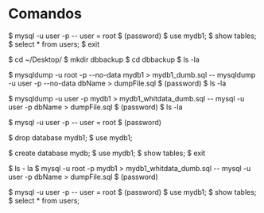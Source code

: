 # Comandos

$ mysql -u user -p 
-- user = root
$ (password)
$ use mydb1;
$ show tables;
$ select * from users;
$ exit

$ cd ~/Desktop/
$ mkdir dbbackup
$ cd dbbackup
$ ls -la

$ mysqldump -u root -p --no-data mydb1 > mydb1_dumb.sql 
-- mysqldump -u user -p --no-data dbName > dumpFile.sql 
$ (password)
$ ls -la

$ mysqldump -u user -p mydb1 > mydb1_whitdata_dumb.sql 
-- mysql -u user -p dbName > dumpFile.sql 
$ (password)
$ ls -la

$ mysql -u user -p 
-- user = root
$ (password)

$ drop database mydb1;
$ use mydb1;

$ create database mydb;
$ use mydb1;
$ show tables;
$ exit

$ ls - la
$ mysql -u root -p mydb1 > mydb1_whitdata_dumb.sql 
-- mysql -u user -p dbName > dumpFile.sql 
$ (password)

$ mysql -u user -p 
-- user = root
$ (password)
$ use mydb1;
$ show tables;
$ select * from users;

